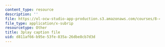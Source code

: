 ```yaml
---
content_type: resource
description: ''
file: https://ol-ocw-studio-app-production.s3.amazonaws.com/courses/8-421-atomic-and-optical-physics-i-spring-2014/d811af66b95e53fe835a26dbe8cb7d3d_JFSRqIozgh0.vtt
file_type: application/x-subrip
resourcetype: Other
title: 3play caption file
uid: d811af66-b95e-53fe-835a-26dbe8cb7d3d
---
```

